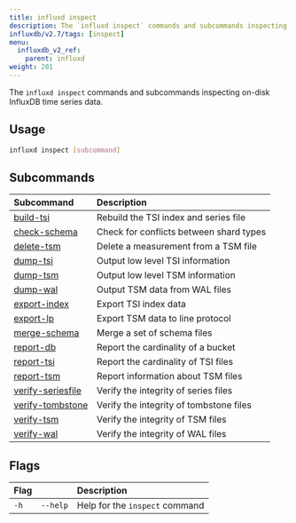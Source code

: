 ```yaml
---
title: influxd inspect
description: The `influxd inspect` commands and subcommands inspecting on-disk InfluxDB time series data.
influxdb/v2.7/tags: [inspect]
menu:
  influxdb_v2_ref:
    parent: influxd
weight: 201
---
```


The `influxd inspect` commands and subcommands inspecting on-disk InfluxDB time series data.

## Usage
```sh
influxd inspect [subcommand]
```

## Subcommands
| Subcommand                                                                           | Description                             |
| :----------------------------------------------------------------------------------- | :-------------------------------------- |
| [build-tsi](/influxdb/v2/reference/cli/influxd/inspect/build-tsi/)                 | Rebuild the TSI index and series file   |
| [check-schema](/influxdb/v2/reference/cli/influxd/inspect/check-schema/)           | Check for conflicts between shard types |
| [delete-tsm](/influxdb/v2/reference/cli/influxd/inspect/delete-tsm/)               | Delete a measurement from a TSM file    |
| [dump-tsi](/influxdb/v2/reference/cli/influxd/inspect/dump-tsi/)                   | Output low level TSI information        |
| [dump-tsm](/influxdb/v2/reference/cli/influxd/inspect/dump-tsm/)                   | Output low level TSM information        |
| [dump-wal](/influxdb/v2/reference/cli/influxd/inspect/dump-wal/)                   | Output TSM data from WAL files          |
| [export-index](/influxdb/v2/reference/cli/influxd/inspect/export-index/)           | Export TSI index data                   |
| [export-lp](/influxdb/v2/reference/cli/influxd/inspect/export-lp/)                 | Export TSM data to line protocol        |
| [merge-schema](/influxdb/v2/reference/cli/influxd/inspect/merge-schema/)           | Merge a set of schema files             |
| [report-db](/influxdb/v2/reference/cli/influxd/inspect/report-db/)                 | Report the cardinality of a bucket      |
| [report-tsi](/influxdb/v2/reference/cli/influxd/inspect/report-tsi/)               | Report the cardinality of TSI files     |
| [report-tsm](/influxdb/v2/reference/cli/influxd/inspect/report-tsm/)               | Report information about TSM files      |
| [verify-seriesfile](/influxdb/v2/reference/cli/influxd/inspect/verify-seriesfile/) | Verify the integrity of series files    |
| [verify-tombstone](/influxdb/v2/reference/cli/influxd/inspect/verify-tombstone/)   | Verify the integrity of tombstone files |
| [verify-tsm](/influxdb/v2/reference/cli/influxd/inspect/verify-tsm/)               | Verify the integrity of TSM files       |
| [verify-wal](/influxdb/v2/reference/cli/influxd/inspect/verify-wal/)               | Verify the integrity of WAL files       |

## Flags
| Flag |          | Description                    |
|:---- |:---      |:-----------                    |
| `-h` | `--help` | Help for the `inspect` command |
